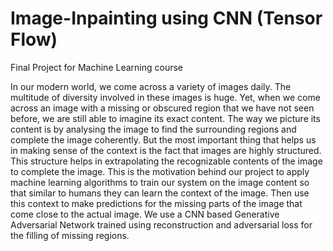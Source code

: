 # Image-Inpainting using CNN (Tensor Flow)

Final Project for Machine Learning course


In our modern world, we come across a variety of images daily. The multitude of diversity involved in these images is
huge. Yet, when we come across an image with a missing or obscured region that we have not seen before, we are still able
to imagine its exact content. The way we picture its content is by analysing the image to find the surrounding regions and
complete the image coherently. But the most important thing that helps us in making sense of the context is the fact that
images are highly structured. This structure helps in extrapolating the recognizable contents of the image to
complete the image. This is the motivation behind our project to apply machine learning algorithms to train our system on
the image content so that similar to humans they can learn the context of the image. Then use this context to make
predictions for the missing parts of the image that come close to the actual image. We use a CNN based Generative
Adversarial Network trained using reconstruction and adversarial loss for the filling of missing regions.

